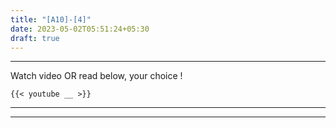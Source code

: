 ```yaml
---
title: "[A10]-[4]"
date: 2023-05-02T05:51:24+05:30
draft: true
---
```


---

Watch video OR read below, your choice !

```
{{< youtube __ >}}
```

---

---
